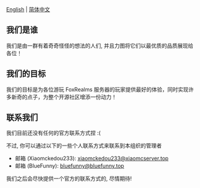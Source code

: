 [English](README.md) | [简体中文](README_cn.md)

## 我们是谁
我们是由一群有着奇奇怪怪的想法的人们, 并且力图将它们以最优质的品质展现给各位！

## 我们的目标
我们的目标是为各位游玩 FoxRealms 服务器的玩家提供最好的体验，同时实现许多新奇的点子，为整个开源社区增添一份动力！

## 联系我们
我们目前还没有任何的官方联系方式捏 :(

不过, 你可以通过以下的一些个人联系方式来联系到本组织的管理者

- 邮箱 (Xiaomckedou233): xiaomckedou233@xiaomcserver.top
- 邮箱 (BlueFunny): bluefunny@bluefunny.top

我们之后会尽快提供一个官方的联系方式的, 尽情期待!
